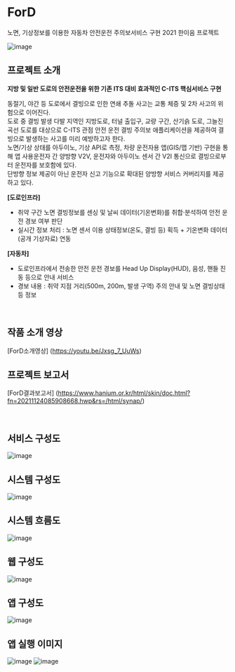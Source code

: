 # ForD
노면, 기상정보를 이용한 자동차 안전운전 주의보서비스 구현
2021 한이음 프로젝트

![image](https://user-images.githubusercontent.com/68692949/148066853-28722d2b-b9f1-4e73-86a8-f68b720e2c80.png)


    
## 프로젝트 소개   
**지방 및 일반 도로의 안전운전을 위한 기존 ITS 대비 효과적인 C-ITS 핵심서비스 구현**

동절기, 야간 등 도로에서 결빙으로 인한 연쇄 추돌 사고는 교통 체증 및 2차 사고의
위험으로 이어진다.  
도로 중 결빙 발생 다발 지역인 지방도로, 터널 출입구, 교량 구간,
산기슭 도로, 그늘진 곡선 도로를 대상으로 C-ITS 관점 안전 운전 결빙 주의보 
애플리케이션을 제공하여 결빙으로 발생하는 사고를 미리 예방하고자 한다.   
노면/기상 상태를 
아두이노, 기상 API로 측정, 차량 운전자용 앱(GIS/맵 기반) 구현을 통해 
앱 사용운전자 간 양방향 V2V, 운전자와 아두이노 센서 간 V2I 통신으로 결빙으로부터 
운전자를 보호함에 있다.   
단방향 정보 제공이 아닌 운전자 신고 기능으로 확대된 양방향
서비스 커버리지를 제공하고 있다.  

**[도로인프라]**
- 취약 구간 노면 결빙정보를 센싱 및 날씨 데이터(기온변화)를 취합·분석하여 안전 운전 경보 여부 판단
- 실시간 정보 처리 : 노면 센서 이용 상태정보(온도, 결빙 등) 획득 + 기온변화 데이터(공개 기상자료) 연동

**[자동차]**
- 도로인프라에서 전송한 안전 운전 경보를 Head Up Display(HUD), 음성, 핸들 진동 등으로 안내 서비스
- 경보 내용 : 취약 지점 거리(500m, 200m, 발생 구역) 주의 안내 및 노면 결빙상태 등 정보

<br>

## 작품 소개 영상
[ForD소개영상] (https://youtu.be/Jxsg_7_UuWs)

## 프로젝트 보고서
[ForD결과보고서] (https://www.hanium.or.kr/html/skin/doc.html?fn=20211124085908668.hwp&rs=/html/synap/)

<br>


## 서비스 구성도

![image](https://user-images.githubusercontent.com/68692949/148065779-202680eb-4107-44b9-a466-a78abcf0d973.png)

## 시스템 구성도
![image](https://user-images.githubusercontent.com/68692949/148065753-0cf874c6-36aa-491a-b473-229c56270312.png)

## 시스템 흐름도
![image](https://user-images.githubusercontent.com/68692949/148065395-66313e07-7be0-4854-9e7c-35592f50ef79.png)

## 웹 구성도
![image](https://user-images.githubusercontent.com/68692949/148065812-d277600d-def5-47ed-9706-f5d853127277.png)

## 앱 구성도
![image](https://user-images.githubusercontent.com/68692949/148065865-a8cec92a-6c01-4781-a21b-0a948f3b2112.png)


## 앱 실행 이미지
![image](https://user-images.githubusercontent.com/68692949/148066701-d67210ce-496d-4d11-b809-d20c3ed553ca.png)
![image](https://user-images.githubusercontent.com/68692949/148066742-12f2d997-094c-44bf-99b9-e8b52f002d05.png)
